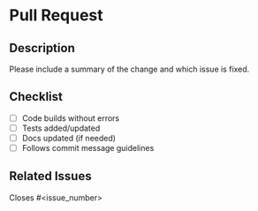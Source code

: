 # Pull Request

## Description

Please include a summary of the change and which issue is fixed.

## Checklist

- [ ] Code builds without errors
- [ ] Tests added/updated
- [ ] Docs updated (if needed)
- [ ] Follows commit message guidelines

## Related Issues

Closes #<issue_number>
